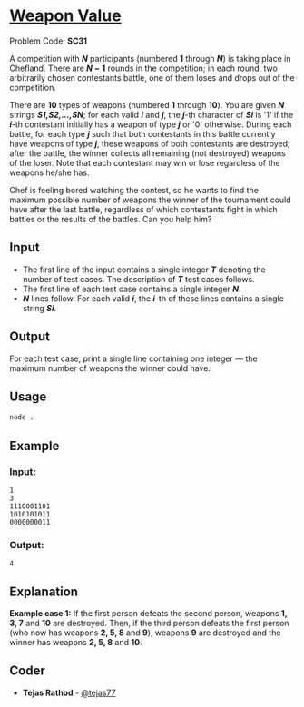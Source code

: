 
# [Weapon Value](https://www.codechef.com/problems/SC31)
Problem Code: **SC31**


A competition with ***N*** participants (numbered **1** through ***N***) is taking place in Chefland. There are **_N −_** **1** rounds in the competition; in each round, two arbitrarily chosen contestants battle, one of them loses and drops out of the competition.

There are **10** types of weapons (numbered **1** through **10**). You are given **_N_** strings **_S1,S2,…,SN_**; for each valid **_i_** and **_j_**, the **_j_**-th character of **_Si_** is '1' if the **_i_**-th contestant initially has a weapon of type **_j_** or '0' otherwise. During each battle, for each type **_j_** such that both contestants in this battle currently have weapons of type **_j_**, these weapons of both contestants are destroyed; after the battle, the winner collects all remaining (not destroyed) weapons of the loser. Note that each contestant may win or lose regardless of the weapons he/she has.

Chef is feeling bored watching the contest, so he wants to find the maximum possible number of weapons the winner of the tournament could have after the last battle, regardless of which contestants fight in which battles or the results of the battles. Can you help him?

## Input

- The first line of the input contains a single integer **_T_** denoting the number of test cases. The description of **_T_** test cases follows.
- The first line of each test case contains a single integer **_N_**.
- **_N_** lines follow. For each valid **_i_**, the **_i_**-th of these lines contains a single string **_Si_**.

## Output

For each test case, print a single line containing one integer ― the maximum number of weapons the winner could have.

## Usage
```sh
node .
```
## Example
### Input:
```
1
3
1110001101
1010101011
0000000011
```
### Output:
```
4
```
## Explanation

**Example case 1:** If the first person defeats the second person, weapons **1, 3, 7** and **10** are destroyed. Then, if the third person defeats the first person (who now has weapons **2, 5, 8** and **9**), weapons **9** are destroyed and the winner has weapons **2, 5, 8** and **10**.

## Coder

* **Tejas Rathod** - [@tejas77](https://github.com/tejas77)
